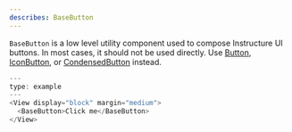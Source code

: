 ```yaml
---
describes: BaseButton
---
```


`BaseButton` is a low level utility component used to compose Instructure UI buttons. In most cases, it should not be used directly.
Use [Button](#Button), [IconButton](#IconButton), or [CondensedButton](#CondensedButton) instead.

```js
---
type: example
---
<View display="block" margin="medium">
  <BaseButton>Click me</BaseButton>
</View>
```

